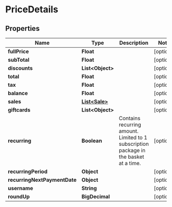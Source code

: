

# PriceDetails


## Properties

| Name | Type | Description | Notes |
|------------ | ------------- | ------------- | -------------|
|**fullPrice** | **Float** |  |  [optional] |
|**subTotal** | **Float** |  |  [optional] |
|**discounts** | **List&lt;Object&gt;** |  |  [optional] |
|**total** | **Float** |  |  [optional] |
|**tax** | **Float** |  |  [optional] |
|**balance** | **Float** |  |  [optional] |
|**sales** | [**List&lt;Sale&gt;**](Sale.md) |  |  [optional] |
|**giftcards** | **List&lt;Object&gt;** |  |  [optional] |
|**recurring** | **Boolean** | Contains recurring amount. Limited to 1 subscription package in the basket at a time. |  [optional] |
|**recurringPeriod** | **Object** |  |  [optional] |
|**recurringNextPaymentDate** | **Object** |  |  [optional] |
|**username** | **String** |  |  [optional] |
|**roundUp** | **BigDecimal** |  |  [optional] |



